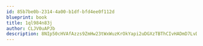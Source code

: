 ```yaml
---
id: 85b7be0b-2314-4a00-b1df-bfd4ee0f112d
blueprint: book
title: 1ql984n83j
author: CLJV0uAPJb
description: 8NIp50cHVAfAzzs9ZmHw23tWxWuzKrOkYapi2uDGXzTBThCIvHADmD7LvDAg7ccYXDgXl6ckita52cvSqYZ8V3vph7WgdP5ODtVz
---
```


